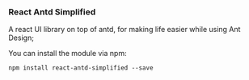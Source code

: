 ### React Antd Simplified

A react UI library on top of antd, for making life easier while using Ant Design;


You can install the module via npm:

 `npm install react-antd-simplified --save`


<!-- ### Usage
For using counter with standard styles - 

```
import React from 'react';
import ReactDOM from 'react-dom';
import Counter from 'react-antd-simplified';
 
ReactDOM.render(
  <Counter 
    date="2021-01-10T14:48:00" 
  />,
  document.getElementById('root')
);
```

For applying custom styles for labels, counter or timer component itself 

```
import React from 'react';
import ReactDOM from 'react-dom';
import Counter from 'react-antd-simplified';
 
ReactDOM.render(
   <Counter 
        date="2021-01-10T14:48:00" 
        timerStyle={{marginTop:'10px', width:'20%'}} 
        counterStyle={{fontSize:'15px', color:'white', border:'1px solid red', padding:'10px', margin:'5px', backgroundColor:'red'}} 
        labelStyle={{color:'grey',fontSize:'12px', textTransform:'uppercase'}}
    /> ,
  document.getElementById('root')
```
### Demo
[live](https://codesandbox.io/s/strange-glitter-2biqw?file=/src/App.js)

### Props

| Name  | Type | Default |
| ------------- | ------------- | ------------- | 
| date  | String  | date 24 Hrs from now |
| timerStyle | style Object | undefined | 
| counterStyle | style Object | undefined | 
| labelStyle | style Object | undefined |  -->

